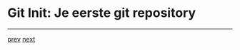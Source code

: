 # Git Init: Je eerste git repository

---
[prev](../getting_started/04_wat_is_een_git_repo.md)
[next](../README.md)


